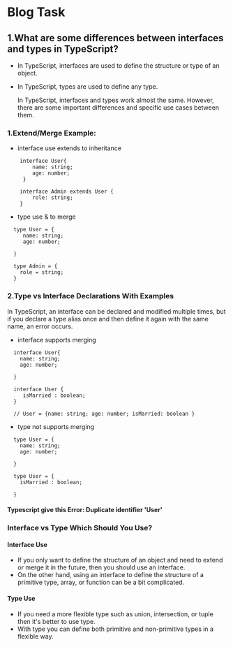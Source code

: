# Blog Task

## 1.What are some differences between interfaces and types in TypeScript?

- In TypeScript, interfaces are used to define the structure or type of an object.
- In TypeScript, types are used to define any type.

  In TypeScript, interfaces and types work almost the same. However, there are some important differences and specific use cases between them.

### 1.Extend/Merge Example:

- interface use extends to inheritance

```
    interface User{
        name: string;
        age: number;
     }

    interface Admin extends User {
        role: string;
    }
```

- type use & to merge

```
  type User = {
     name: string;
     age: number;

  }

  type Admin = {
    role = string;
  }
```

### 2.Type vs Interface Declarations With Examples

In TypeScript, an interface can be declared and modified multiple times, but if you declare a type alias once and then define it again with the same name, an error occurs.

- interface supports merging

```
  interface User{
    name: string;
    age: number;

  }

  interface User {
     isMarried : boolean;
  }

  // User = {name: string; age: number; isMarried: boolean }
```

- type not supports merging

```
  type User = {
    name: string;
    age: number;

  }

  type User = {
    isMarried : boolean;

  }
```

#### Typescript give this Error: Duplicate identifier 'User'

### Interface vs Type Which Should You Use?

#### Interface Use

- If you only want to define the structure of an object and need to extend or merge it in the future, then you should use an interface.
- On the other hand, using an interface to define the structure of a primitive type, array, or function can be a bit complicated.

#### Type Use

- If you need a more flexible type such as union, intersection, or tuple then it's better to use type.
- With type you can define both primitive and non-primitive types in a flexible way.
